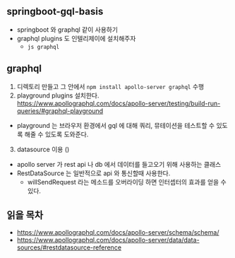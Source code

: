 ## springboot-gql-basis
* springboot 와 graphql 같이 사용하기
* graphql plugins 도 인텔리제이에 설치해주자
    * `js graphql`

## graphql
1. 디렉토리 만들고 그 안에서 `npm install apollo-server graphql` 수행
2. playground plugins 설치한다. https://www.apollographql.com/docs/apollo-server/testing/build-run-queries/#graphql-playground
  * playground 는 브라우저 환경에서 gql 에 대해 쿼리, 뮤테이션을 테스트할 수 있도록 해줄 수 있도록 도와준다.
3. datasource 이용 ()
  * apollo server 가 rest api 나 db 에서 데이터를 들고오기 위해 사용하는 클래스
  * RestDataSource 는 일반적으로 api 와 통신할때 사용한다.
    * willSendRequest 라는 메소드를 오버라이딩 하면 인터셉터의 효과를 얻을 수 있다.

## 읽을 목차
* https://www.apollographql.com/docs/apollo-server/schema/schema/
* https://www.apollographql.com/docs/apollo-server/data/data-sources/#restdatasource-reference
    
